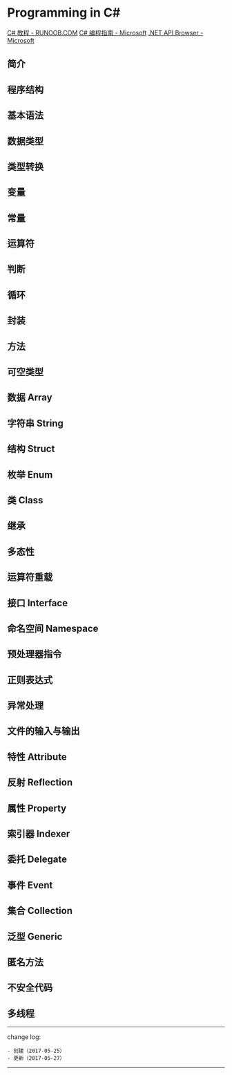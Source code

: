 # Programming in C#

[C# 教程 - RUNOOB.COM](http://www.runoob.com/csharp/csharp-tutorial.html)
[C# 编程指南 - Microsoft](https://docs.microsoft.com/zh-cn/dotnet/articles/csharp/programming-guide/index)
[.NET API Browser - Microsoft](https://docs.microsoft.com/en-us/dotnet/api/)

## 简介
## 程序结构
## 基本语法
## 数据类型
## 类型转换
## 变量
## 常量
## 运算符
## 判断
## 循环
## 封装
## 方法
## 可空类型
## 数据 Array
## 字符串 String
## 结构 Struct
## 枚举 Enum
## 类 Class
## 继承
## 多态性
## 运算符重载
## 接口 Interface
## 命名空间 Namespace
## 预处理器指令
## 正则表达式
## 异常处理
## 文件的输入与输出
## 特性 Attribute
## 反射 Reflection
## 属性 Property
## 索引器 Indexer
## 委托 Delegate
## 事件 Event
## 集合 Collection
## 泛型 Generic
## 匿名方法
## 不安全代码
## 多线程


---

change log: 

	- 创建（2017-05-25）
	- 更新（2017-05-27）

---


